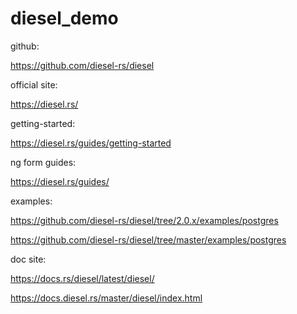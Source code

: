 # diesel_demo

github:

https://github.com/diesel-rs/diesel

official site:

https://diesel.rs/

getting-started:

https://diesel.rs/guides/getting-started

ng form guides:

https://diesel.rs/guides/

examples:

https://github.com/diesel-rs/diesel/tree/2.0.x/examples/postgres

https://github.com/diesel-rs/diesel/tree/master/examples/postgres

doc site:

https://docs.rs/diesel/latest/diesel/

https://docs.diesel.rs/master/diesel/index.html
